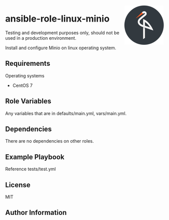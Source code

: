 <p><img src="https://raw.githubusercontent.com/goldstrike77/goldstrike77.github.io/master/img/logo/logo_minio.png" align="right" /></p>

ansible-role-linux-minio
========================

Testing and development purposes only, should not be used in a production environment.

Install and configure Minio on linux operating system.

Requirements
------------

Operating systems
  - CentOS 7

Role Variables
--------------

Any variables that are in defaults/main.yml, vars/main.yml.

Dependencies
------------

There are no dependencies on other roles.

Example Playbook
----------------

Reference tests/test.yml

License
-------

MIT

Author Information
------------------
